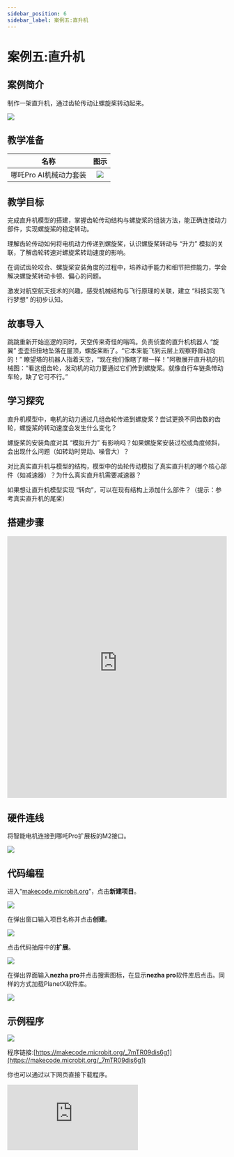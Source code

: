 ```yaml
---
sidebar_position: 6
sidebar_label: 案例五:直升机
---
```


# 案例五:直升机

## 案例简介

制作一架直升机，通过齿轮传动让螺旋桨转动起来。

![](https://wiki-media-ef.oss-cn-hongkong.aliyuncs.com/i18n/en/docusaurus-plugin-content-docs/current/microbit/building-blocks/nezha-pro-ai-mechanical-power-kit/images/nezha-pro-ai-mechanical-power-kit-case-05-01.png)

## 教学准备

|     名称     |            图示            |
| :----------: | :--------------------------: |
|   哪吒Pro AI机械动力套装   |   ![](https://wiki-media-ef.oss-cn-hongkong.aliyuncs.com/docs/microbit/building-blocks/nezha-pro-ai-mechanical-power-kit/images/nezha-pro-ai-mechanical-power-kit-01.png)  |

## 教学目标

完成直升机模型的搭建，掌握齿轮传动结构与螺旋桨的组装方法，能正确连接动力部件，实现螺旋桨的稳定转动。

理解齿轮传动如何将电机动力传递到螺旋桨，认识螺旋桨转动与 “升力” 模拟的关联，了解齿轮转速对螺旋桨转动速度的影响。

在调试齿轮咬合、螺旋桨安装角度的过程中，培养动手能力和细节把控能力，学会解决螺旋桨转动卡顿、偏心的问题。

激发对航空航天技术的兴趣，感受机械结构与飞行原理的关联，建立 “科技实现飞行梦想” 的初步认知。

## 故事导入

跳跳重新开始巡逻的同时，天空传来奇怪的嗡鸣。负责侦查的直升机机器人 “旋翼” 歪歪扭扭地坠落在屋顶，螺旋桨断了。“它本来能飞到云层上观察野兽动向的！” 瞭望塔的机器人指着天空，“现在我们像瞎了眼一样！”​
阿极展开直升机的机械图：“看这组齿轮，发动机的动力要通过它们传到螺旋桨。就像自行车链条带动车轮，缺了它可不行。”

## 学习探究

直升机模型中，电机的动力通过几组齿轮传递到螺旋桨？尝试更换不同齿数的齿轮，螺旋桨的转动速度会发生什么变化？

螺旋桨的安装角度对其 “模拟升力” 有影响吗？如果螺旋桨安装过松或角度倾斜，会出现什么问题（如转动时晃动、噪音大）？

对比真实直升机与模型的结构，模型中的齿轮传动模拟了真实直升机的哪个核心部件（如减速器）？为什么真实直升机需要减速器？

如果想让直升机模型实现 “转向”，可以在现有结构上添加什么部件？（提示：参考真实直升机的尾桨）

## 搭建步骤

<embed src="https://wiki-media-ef.oss-cn-hongkong.aliyuncs.com/i18n/en/docusaurus-plugin-content-docs/current/microbit/building-blocks/nezha-pro-ai-mechanical-power-kit/files/nezha-pro-ai-mechanical-power-kit-case-05.pdf" type="application/pdf" width="100%" height="600px" />

## 硬件连线

将智能电机连接到哪吒Pro扩展板的M2接口。

![](https://wiki-media-ef.oss-cn-hongkong.aliyuncs.com/i18n/en/docusaurus-plugin-content-docs/current/microbit/building-blocks/nezha-pro-ai-mechanical-power-kit/images/nezha-pro-ai-mechanical-power-kit-case-05-02.png)

## 代码编程

进入“[makecode.microbit.org](https://makecode.microbit.org)”，点击**新建项目**。

![](https://wiki-media-ef.oss-cn-hongkong.aliyuncs.com/docs/microbit/building-blocks/microbit-space-science-kit/images/microbit-space-science-kit-case01-07.png)

在弹出窗口输入项目名称并点击**创建**。

![](https://wiki-media-ef.oss-cn-hongkong.aliyuncs.com/docs/microbit/building-blocks/microbit-space-science-kit/images/microbit-space-science-kit-case01-11.png)

点击代码抽屉中的**扩展**。

![](https://wiki-media-ef.oss-cn-hongkong.aliyuncs.com/docs/microbit/building-blocks/microbit-space-science-kit/images/microbit-space-science-kit-case01-09.png)

在弹出界面输入**nezha pro**并点击搜索图标，在显示**nezha pro**软件库后点击。同样的方式加载PlanetX软件库。

![](https://wiki-media-ef.oss-cn-hongkong.aliyuncs.com/docs/microbit/building-blocks/microbit-space-science-kit/images/microbit-space-science-kit-case01-10.png)

## 示例程序

![](https://wiki-media-ef.oss-cn-hongkong.aliyuncs.com/i18n/en/docusaurus-plugin-content-docs/current/microbit/building-blocks/nezha-pro-ai-mechanical-power-kit/images/nezha-pro-ai-mechanical-power-kit-case-05-03.png)

程序链接:[https://makecode.microbit.org/_7mTR09dis6g1](https://makecode.microbit.org/_7mTR09dis6g1)

你也可以通过以下网页直接下载程序。

<div
    style={{
        position: 'relative',
        paddingBottom: '60%',
        overflow: 'hidden',
    }}
>
    <iframe
        src="https://makecode.microbit.org/_7mTR09dis6g1"
        frameborder="0"
        sandbox="allow-popups allow-forms allow-scripts allow-same-origin"
        style={{
            position: 'absolute',
            width: '100%',
            height: '100%',
        }}
    />
</div>

## 下载程序

使用 USB 线连接 PC 和 micro:bit V2。

![](https://wiki-media-ef.oss-cn-hongkong.aliyuncs.com/docs/microbit/building-blocks/microbit-space-science-kit/images/microbit-space-science-kit-manual03.gif)

连接成功后，电脑上会识别出一个名为 MICROBIT 的盘符。

![](https://wiki-media-ef.oss-cn-hongkong.aliyuncs.com/docs/microbit/building-blocks/microbit-space-science-kit/images/microbit-space-science-kit-manual06.png)

点击左下角的![](https://wiki-media-ef.oss-cn-hongkong.aliyuncs.com/docs/microbit/building-blocks/microbit-space-science-kit/images/microbit-space-science-kit-manual07.png)，选择**Connect Device**。

![](https://wiki-media-ef.oss-cn-hongkong.aliyuncs.com/docs/microbit/building-blocks/microbit-space-science-kit/images/microbit-space-science-kit-manual11.png)

点击![](https://wiki-media-ef.oss-cn-hongkong.aliyuncs.com/docs/microbit/building-blocks/microbit-space-science-kit/images/microbit-space-science-kit-manual08.png)。

![](https://wiki-media-ef.oss-cn-hongkong.aliyuncs.com/docs/microbit/building-blocks/microbit-space-science-kit/images/microbit-space-science-kit-manual12.png)

点击![](https://wiki-media-ef.oss-cn-hongkong.aliyuncs.com/docs/microbit/building-blocks/microbit-space-science-kit/images/microbit-space-science-kit-manual09.png)。

![](https://wiki-media-ef.oss-cn-hongkong.aliyuncs.com/docs/microbit/building-blocks/microbit-space-science-kit/images/microbit-space-science-kit-manual13.png)

在弹出窗口选择 **BBC micro:bit CMSIS-DAP**，然后选择**连接**，至此，我们的 micro:bit 就已经连接成功。

![](https://wiki-media-ef.oss-cn-hongkong.aliyuncs.com/docs/microbit/building-blocks/microbit-space-science-kit/images/microbit-space-science-kit-manual14.png)

点击**下载程序**

![](https://wiki-media-ef.oss-cn-hongkong.aliyuncs.com/docs/microbit/building-blocks/microbit-space-science-kit/images/microbit-space-science-kit-manual10.png)


## 案例演示

开启电源后，按下按键A，螺旋桨开始运行，按下按键B，螺旋桨停止运行。

![](https://wiki-media-ef.oss-cn-hongkong.aliyuncs.com/i18n/en/docusaurus-plugin-content-docs/current/microbit/building-blocks/nezha-pro-ai-mechanical-power-kit/images/nezha-pro-ai-mechanical-power-kit-case-05.gif)

## 扩展知识

1. 真实直升机的飞行原理：直升机通过主螺旋桨旋转产生向上的升力，尾桨则用于抵消主螺旋桨的反扭矩（防止机身旋转），本案例通过简化的齿轮传动模拟主螺旋桨的动力传递。

2. 齿轮减速器的作用：真实直升机的发动机转速很高，需要通过减速器（多组齿轮配合）降低螺旋桨的转速，避免螺旋桨因转速过快断裂，同时提高扭矩（带动螺旋桨克服空气阻力）。

3. 直升机的应用场景：直升机具有垂直起降、悬停的优势，广泛用于救援（如山区救援）、运输（如低空物资运输）、医疗（如紧急医疗转运）等领域，其核心机械传动系统是安全飞行的关键。
